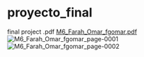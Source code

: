 # proyecto_final
final project .pdf
[M6_Farah_Omar_fgomar.pdf](https://github.com/fgomar/proyecto_final/files/8882146/M6_Farah_Omar_fgomar.pdf)
![M6_Farah_Omar_fgomar_page-0001](https://user-images.githubusercontent.com/101793302/173147045-8c8d7884-bef9-4421-bf19-7960dedb173f.jpg)
![M6_Farah_Omar_fgomar_page-0002](https://user-images.githubusercontent.com/101793302/173147051-23c3f9f3-714f-4c31-bc4e-63ff48e50ec7.jpg)
